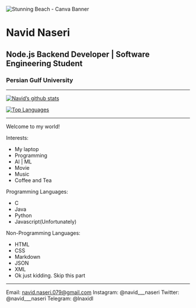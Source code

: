 ![Stunning Beach - Canva Banner](https://github.com/Navid079/Navid079/assets/75183963/b9c8db7f-6deb-4679-9bae-c62cf52c8320)

# Navid Naseri
## Node.js Backend Developer | Software Engineering Student
### Persian Gulf University
----
[![Navid’s github stats](https://github-readme-stats.vercel.app/api?username=Navid079)](https://github.com/Navid079)

[![Top Languages](https://github-readme-stats.vercel.app/api/top-langs/?username=Navid079&layout=compact)](https://github.com/Navid079)

-----

Welcome to my world!

Interests:
- My laptop
- Programming
- AI | ML
- Movie
- Music
- Coffee and Tea

Programming Languages:
- C
- Java
- Python
- Javascript(Unfortunately)

Non-Programming Languages:
- HTML
- CSS
- Markdown
- JSON
- XML
- Ok just kidding. Skip this part
-----

Email: navid.naseri.079@gmail.com
Instagram: @navid___naseri
Twitter: @navid___naseri
Telegram: @lnaxidl
